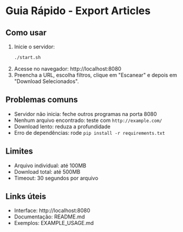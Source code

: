 # Guia Rápido - Export Articles

## Como usar

1. Inicie o servidor:
   ```bash
   ./start.sh
   ```
2. Acesse no navegador: http://localhost:8080
3. Preencha a URL, escolha filtros, clique em "Escanear" e depois em "Download Selecionados".

## Problemas comuns

- Servidor não inicia: feche outros programas na porta 8080
- Nenhum arquivo encontrado: teste com `http://example.com/`
- Download lento: reduza a profundidade
- Erro de dependências: rode `pip install -r requirements.txt`

## Limites

- Arquivo individual: até 100MB
- Download total: até 500MB
- Timeout: 30 segundos por arquivo

## Links úteis

- Interface: http://localhost:8080
- Documentação: README.md
- Exemplos: EXAMPLE_USAGE.md
